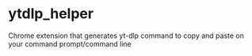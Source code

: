 # ytdlp_helper
Chrome extension that generates yt-dlp command to copy and paste on your command prompt/command line
